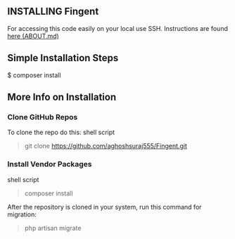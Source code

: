 ## INSTALLING Fingent

For accessing this code easily on your local use SSH. Instructions are found <a href="./ACCESS.md">here (ABOUT.md)</a>

## Simple Installation Steps
$ composer install

## More Info on Installation
### Clone GitHub Repos
To clone the repo do this:
shell script
> git clone https://github.com/aghoshsuraj555/Fingent.git <directory>

### Install Vendor Packages
shell script
> composer install 

After the repository is cloned in your system, run this command for migration:
> php artisan migrate

